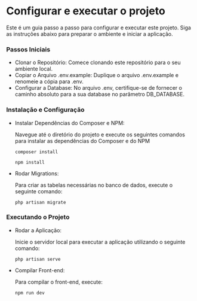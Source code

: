 # Configurar e executar o projeto

Este é um guia passo a passo para configurar e executar este projeto. Siga as instruções abaixo para preparar o ambiente e iniciar a aplicação.

### Passos Iniciais

- Clonar o Repositório: Comece clonando este repositório para o seu ambiente local.
- Copiar o Arquivo .env.example: Duplique o arquivo .env.example e renomeie a cópia para .env.
- Configurar a Database: No arquivo .env, certifique-se de fornecer o caminho absoluto para a sua database no parâmetro DB_DATABASE.

### Instalação e Configuração

- Instalar Dependências do Composer e NPM:

    Navegue até o diretório do projeto e execute os seguintes comandos para instalar as dependências do Composer e do NPM

    ```
    composer install
    ```
    ```
    npm install
    ```

- Rodar Migrations:
  
    Para criar as tabelas necessárias no banco de dados, execute o seguinte comando:

    ```
    php artisan migrate
    ```

### Executando o Projeto
- Rodar a Aplicação:
  
    Inicie o servidor local para executar a aplicação utilizando o seguinte comando:

    ```
    php artisan serve
    ```

- Compilar Front-end:

    Para compilar o front-end, execute:
    
    ```
    npm run dev
    ```



